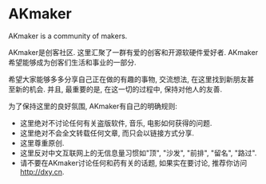 
AKmaker
=======

AKmaker is a community of makers.

AKmaker是创客社区. 这里汇聚了一群有爱的创客和开源软硬件爱好者. AKmaker希望能够成为创客们生活和事业的一部分.

希望大家能够多多分享自己正在做的有趣的事物, 交流想法, 在这里找到新朋友甚至新的机会. 并且, 最重要的是, 在这一切的过程中, 保持对他人的友善.

为了保持这里的良好氛围, AKmaker有自己的明确规则:

* 这里绝对不讨论任何有关盗版软件, 音乐, 电影如何获得的问题.
* 这里绝对不会全文转载任何文章, 而只会以链接方式分享.
* 这里尊重原创.
* 这里反对中文互联网上的无信息量习惯如"顶", "沙发", "前排", "留名", "路过".
* 请不要在AKmaker讨论任何和药有关的话题, 如果实在要讨论, 推荐你访问<http://dxy.cn>.
